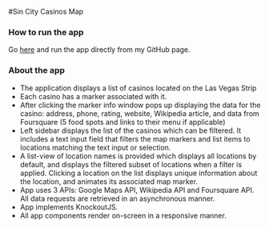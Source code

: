 #Sin City Casinos Map

### How to run the app

Go <a href="https://julia-kudinovich.github.io/neighborhood-map/" target="_blank">here</a> and run the app directly from my GitHub page.

### About the app

- The application displays a list of casinos located on the Las Vegas Strip
- Each casino has a marker associated with it.
- After clicking the marker info window pops up displaying the data for the casino: address, phone, rating, website, Wikipedia article, and data from Foursquare (5 food spots and links to their menu if applicable)
- Left sidebar displays the list of the casinos which can be filtered. It includes a text input field that filters the map markers and list items to locations matching the text input or selection.
- A list-view of location names is provided which displays all locations by default, and displays the filtered subset of locations when a filter is applied. Clicking a location on the list displays unique information about the location, and animates its associated map marker.
- App uses 3 APIs: Google Maps API, Wikipedia API and Foursquare API. All data requests are retrieved in an asynchronous manner.
- App implements KnockoutJS.
- All app components render on-screen in a responsive manner.



